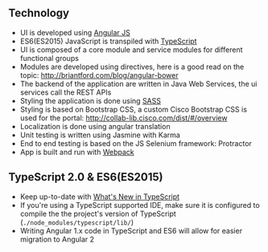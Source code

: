 ## Technology

* UI is developed using [Angular JS](https://angularjs.org)
* ES6(ES2015) JavaScript is transpiled with [TypeScript](http://www.typescriptlang.org)
* UI is composed of a core module and service modules for different functional groups
* Modules are developed using directives, here is a good read on the topic: http://briantford.com/blog/angular-bower
* The backend of the application are written in Java Web Services, the ui services call the REST APIs
* Styling the application is done using [SASS](http://sass-lang.com/)
* Styling is based on Bootstrap CSS, a custom Cisco Bootstrap CSS is used for the portal: http://collab-lib.cisco.com/dist/#/overview
* Localization is done using angular translation
* Unit testing is written using Jasmine with Karma
* End to end testing is based on the JS Selenium framework: Protractor
* App is built and run with [Webpack](webpack.md)

## TypeScript 2.0 & ES6(ES2015)

* Keep up-to-date with [What's New in TypeScript](https://github.com/Microsoft/TypeScript/wiki/What's-new-in-TypeScript)
* If you're using a TypeScript supported IDE, make sure it is configured to compile the the project's version of TypeScript (`./node_modules/typescript/lib/`)
* Writing Angular 1.x code in TypeScript and ES6 will allow for easier migration to Angular 2